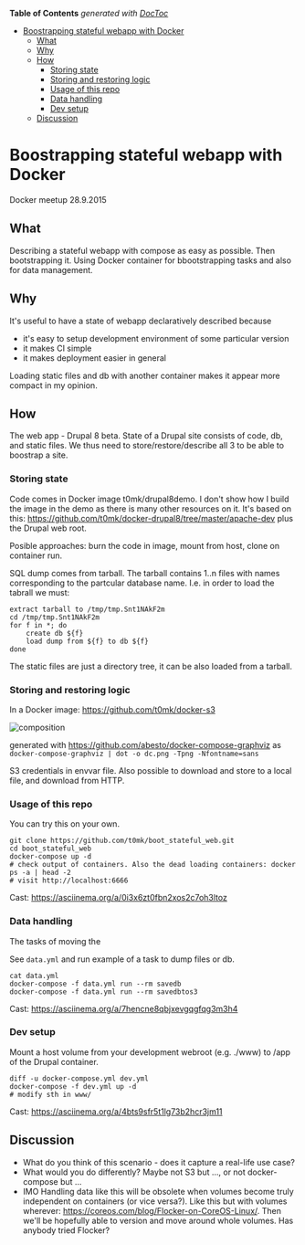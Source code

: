 <!-- START doctoc generated TOC please keep comment here to allow auto update -->
<!-- DON'T EDIT THIS SECTION, INSTEAD RE-RUN doctoc TO UPDATE -->
**Table of Contents**  *generated with [DocToc](https://github.com/thlorenz/doctoc)*

- [Boostrapping stateful webapp with Docker](#boostrapping-stateful-webapp-with-docker)
  - [What](#what)
  - [Why](#why)
  - [How](#how)
    - [Storing state](#storing-state)
    - [Storing and restoring logic](#storing-and-restoring-logic)
    - [Usage of this repo](#usage-of-this-repo)
    - [Data handling](#data-handling)
    - [Dev setup](#dev-setup)
  - [Discussion](#discussion)

<!-- END doctoc generated TOC please keep comment here to allow auto update -->

# Boostrapping stateful webapp with Docker

Docker meetup 28.9.2015

## What

Describing a stateful webapp with compose as easy as possible. Then bootstrapping it. Using Docker container for bbootstrapping tasks and also for data management.

## Why

It's useful to have a state of webapp declaratively described because
 - it's easy to setup development environment of some particular version
 - it makes CI simple
 - it makes deployment easier in general

Loading static files and db with another container makes it appear more compact in my opinion.

## How

The web app - Drupal 8 beta. State of a Drupal site consists of code, db, and static files. We thus need to store/restore/describe all 3 to be able to boostrap a site.


### Storing state

Code comes in Docker image t0mk/drupal8demo. I don't show how I build the image in the demo as there is many other resources on it. It's based on this: https://github.com/t0mk/docker-drupal8/tree/master/apache-dev plus the Drupal web root.

Posible approaches: burn the code in image, mount from host, clone on container run.

SQL dump comes from tarball. The tarball contains 1..n files with names corresponding to the partcular database name. I.e. in order to load the tabrall we must:

```
extract tarball to /tmp/tmp.Snt1NAkF2m
cd /tmp/tmp.Snt1NAkF2m
for f in *; do
    create db ${f}
    load dump from ${f} to db ${f}
done
```

The static files are just a directory tree, it can be also loaded from a tarball.


### Storing and restoring logic

In a Docker image: https://github.com/t0mk/docker-s3

![composition](http://i.imgur.com/Gbcegbq.png)

generated with https://github.com/abesto/docker-compose-graphviz as `docker-compose-graphviz | dot -o dc.png -Tpng -Nfontname=sans`

S3 credentials in envvar file. Also possible to download and store to a local file, and download from HTTP.

### Usage of this repo

You can try this on your own.

```
git clone https://github.com/t0mk/boot_stateful_web.git
cd boot_stateful_web
docker-compose up -d
# check output of containers. Also the dead loading containers: docker ps -a | head -2
# visit http://localhost:6666
```

Cast: https://asciinema.org/a/0i3x6zt0fbn2xos2c7oh3ltoz

### Data handling

The tasks of moving the 

See `data.yml` and run example of a task to dump files or db.

```
cat data.yml
docker-compose -f data.yml run --rm savedb
docker-compose -f data.yml run --rm savedbtos3
```

Cast: https://asciinema.org/a/7hencne8qbjxevgqgfqg3m3h4

### Dev setup

Mount a host volume from your development webroot (e.g. ./www) to /app of the Drupal container.

```
diff -u docker-compose.yml dev.yml
docker-compose -f dev.yml up -d
# modify sth in www/
```

Cast: https://asciinema.org/a/4bts9sfr5t1lg73b2hcr3jm11


## Discussion

- What do you think of this scenario - does it capture a real-life use case?
- What would you do differently? Maybe not S3 but ..., or not docker-compose but ... 
- IMO Handling data like this will be obsolete when volumes become truly independent on containers (or vice versa?). Like this but with volumes wherever: https://coreos.com/blog/Flocker-on-CoreOS-Linux/. Then we'll be hopefully able to version and move around whole volumes. Has anybody tried Flocker?

